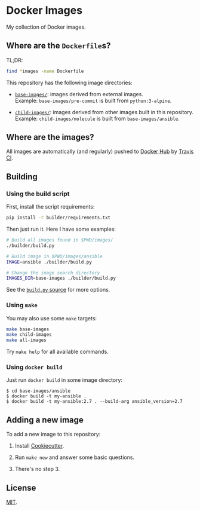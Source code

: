 # Docker Images

My collection of Docker images.

## Where are the `Dockerfile`s?

TL;DR:

```sh
find *images -name Dockerfile
```

This repository has the following image directories:

- [`base-images/`](base-images/): images derived from external images.  
  Example: `base-images/pre-commit` is built from `python:3-alpine`.

- [`child-images/`](child-images/): images derived from other images built in this repository.  
  Example: `child-images/molecule` is built from `base-images/ansible`.

## Where are the images?

All images are automatically (and regularly) pushed to [Docker Hub](https://hub.docker.com/u/flaudisio)
by [Travis CI](https://travis-ci.com/flaudisio/docker-images/builds).

## Building

### Using the build script

First, install the script requirements:

```sh
pip install -r builder/requirements.txt
```

Then just run it. Here I have some examples:

```sh
# Build all images found in $PWD/images/
./builder/build.py

# Build image in $PWD/images/ansible
IMAGE=ansible ./builder/build.py

# Change the image search directory
IMAGES_DIR=base-images ./builder/build.py
```

See the [`build.py` source](builder/build.py) for more options.

### Using `make`

You may also use some `make` targets:

```sh
make base-images
make child-images
make all-images
```

Try `make help` for all available commands.

### Using `docker build`

Just run `docker build` in some image directory:

```console
$ cd base-images/ansible
$ docker build -t my-ansible .
$ docker build -t my-ansible:2.7 . --build-arg ansible_version=2.7
```

## Adding a new image

To add a new image to this repository:

1. Install [Cookiecutter](https://cookiecutter.readthedocs.io/).

2. Run `make new` and answer some basic questions.

3. There's no step 3.

## License

[MIT](LICENSE).
